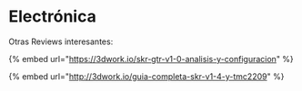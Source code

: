 # Electrónica

Otras Reviews interesantes:

{% embed url="https://3dwork.io/skr-gtr-v1-0-analisis-y-configuracion" %}

{% embed url="http://3dwork.io/guia-completa-skr-v1-4-y-tmc2209" %}




